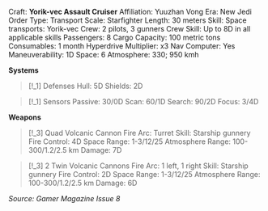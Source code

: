 Craft: **Yorik-vec Assault Cruiser**
Affiliation: Yuuzhan Vong
Era: New Jedi Order
Type: Transport
Scale: Starfighter
Length: 30 meters
Skill: Space transports: Yorik-vec
Crew: 2 pilots, 3 gunners
Crew Skill: Up to 8D in all applicable skills
Passengers: 8
Cargo Capacity: 100 metric tons
Consumables: 1 month
Hyperdrive Multiplier: x3
Nav Computer: Yes
Maneuverability: 1D
Space: 6
Atmosphere: 330; 950 kmh

**Systems**
> [!_1] Defenses
> Hull: 5D
> Shields: 2D

> [!_1] Sensors
> Passive: 30/0D
> Scan: 60/1D
> Search: 90/2D
> Focus: 3/4D

**Weapons**
> [!_3] Quad Volcanic Cannon
> Fire Arc: Turret
> Skill: Starship gunnery
> Fire Control: 4D
> Space Range: 1-3/12/25
> Atmosphere Range: 100-300/1.2/2.5 km
> Damage: 7D

> [!_3] 2 Twin Volcanic Cannons
> Fire Arc: 1 left, 1 right
> Skill: Starship gunnery
> Fire Control: 2D
> Space Range: 1-3/12/25
> Atmosphere Range: 100-300/1.2/2.5 km
> Damage: 6D


*Source: Gamer Magazine Issue 8*